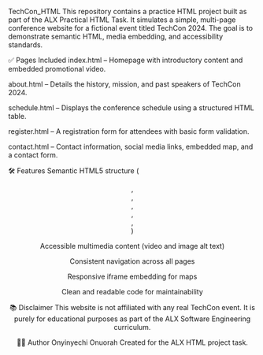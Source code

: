 TechCon_HTML
This repository contains a practice HTML project built as part of the ALX Practical HTML Task. It simulates a simple, multi-page conference website for a fictional event titled TechCon 2024. The goal is to demonstrate semantic HTML, media embedding, and accessibility standards.

✅ Pages Included
index.html – Homepage with introductory content and embedded promotional video.

about.html – Details the history, mission, and past speakers of TechCon 2024.

schedule.html – Displays the conference schedule using a structured HTML table.

register.html – A registration form for attendees with basic form validation.

contact.html – Contact information, social media links, embedded map, and a contact form.

🛠️ Features
Semantic HTML5 structure (<header>, <nav>, <main>, <section>, <article>, <footer>)

Accessible multimedia content (video and image alt text)

Consistent navigation across all pages

Responsive iframe embedding for maps

Clean and readable code for maintainability

📚 Disclaimer
This website is not affiliated with any real TechCon event. It is purely for educational purposes as part of the ALX Software Engineering curriculum.

🧑‍💻 Author
Onyinyechi Onuorah
Created for the ALX HTML project task.